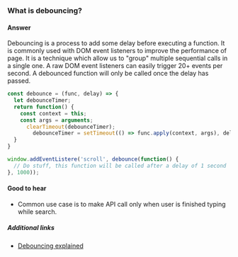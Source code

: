 ### What is debouncing?

#### Answer
Debouncing is a process to add some delay before executing a function. It is commonly used with DOM event listeners to improve the performance of page.
It is a technique which allow us to "group" multiple sequential calls in a single one.
A raw DOM event listeners can easily trigger 20+ events per second. A debounced function will only be called once the delay has passed.

```js
const debounce = (func, delay) => { 
  let debounceTimer;
  return function() { 
    const context = this;
    const args = arguments; 
      clearTimeout(debounceTimer); 
        debounceTimer = setTimeout(() => func.apply(context, args), delay);
  }
}

window.addEventListere('scroll', debounce(function() {
  // Do stuff, this function will be called after a delay of 1 second
}, 1000));
```

#### Good to hear

* Common use case is to make API call only when user is finished typing while search.

##### Additional links
* [Debouncing explained](https://css-tricks.com/debouncing-throttling-explained-examples/)